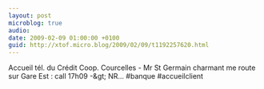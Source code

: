 ```yaml
---
layout: post
microblog: true
audio: 
date: 2009-02-09 01:00:00 +0100
guid: http://xtof.micro.blog/2009/02/09/t1192257620.html
---
```

Accueil tél. du Crédit Coop. Courcelles - Mr St Germain charmant me route sur Gare Est :  call 17h09 -&amp;gt; NR...  #banque #accueilclient
